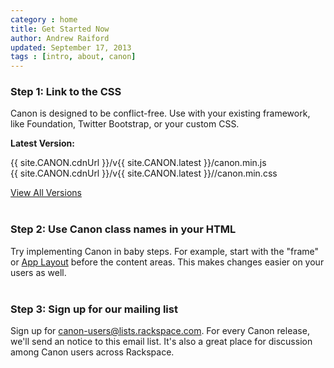 ```yaml
---
category : home
title: Get Started Now
author: Andrew Raiford
updated: September 17, 2013
tags : [intro, about, canon]
---
```


### Step 1: Link to the CSS

Canon is designed to be conflict-free. Use with your existing framework, like Foundation, Twitter Bootstrap, or your custom CSS.

**Latest Version:**
<div class="box-border rounded">
  <span class="grey">{{ site.CANON.cdnUrl }}</span>/v{{ site.CANON.latest }}/canon.min.js
</div>
<div class="box-border rounded">
  <span class="grey">{{ site.CANON.cdnUrl }}</span>/v{{ site.CANON.latest }}//canon.min.css
</div>

[View All Versions](/get-started/#versioning)
<br><br>
### Step 2: Use Canon class names in your HTML

Try implementing Canon in baby steps. For example, start with the "frame" or [App Layout](/app-layout/) before the content areas. This makes changes easier on your users as well.
<br><br>
### Step 3: Sign up for our mailing list

Sign up for <a href="https://lists.rackspace.com/sympa/info/canon-users">canon-users@lists.rackspace.com</a>. For every Canon release,
we'll send an notice to this email list. It's also a great place for discussion among Canon users across Rackspace.

